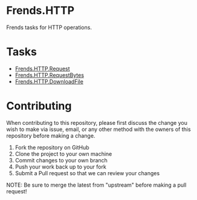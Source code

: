 # Frends.HTTP

Frends tasks for HTTP operations.

# Tasks

- [Frends.HTTP.Request](Frends.HTTP.Request/README.md)
- [Frends.HTTP.RequestBytes](Frends.HTTP.RequestBytes/README.md)
- [Frends.HTTP.DownloadFile](Frends.HTTP.DownloadFile/README.md)

# Contributing
When contributing to this repository, please first discuss the change you wish to make via issue, email, or any other method with the owners of this repository before making a change.

1. Fork the repository on GitHub
2. Clone the project to your own machine
3. Commit changes to your own branch
4. Push your work back up to your fork
5. Submit a Pull request so that we can review your changes

NOTE: Be sure to merge the latest from "upstream" before making a pull request!